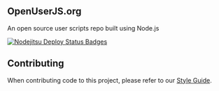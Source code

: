 ## OpenUserJS.org

An open source user scripts repo built using Node.js

[![Nodejitsu Deploy Status Badges](https://webhooks.nodejitsu.com/OpenUserJs/OpenUserJS.org.png)](https://webops.nodejitsu.com#nodejitsu/webhooks)

## Contributing

When contributing code to this project, please refer to our [Style Guide](https://github.com/OpenUserJs/OpenUserJS.org/blob/master/STYLEGUIDE.md).
